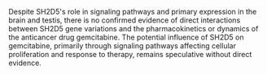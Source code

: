 Despite SH2D5's role in signaling pathways and primary expression in the brain and testis, there is no confirmed evidence of direct interactions between SH2D5 gene variations and the pharmacokinetics or dynamics of the anticancer drug gemcitabine. The potential influence of SH2D5 on gemcitabine, primarily through signaling pathways affecting cellular proliferation and response to therapy, remains speculative without direct evidence.